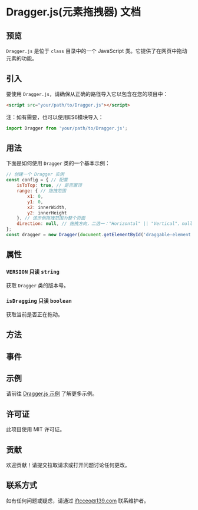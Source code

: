 # Dragger.js(元素拖拽器) 文档

## 预览
`Dragger.js` 是位于 `class` 目录中的一个 JavaScript 类。它提供了在网页中拖动元素的功能。

## 引入
要使用 `Dragger.js`，请确保从正确的路径导入它以包含在您的项目中：
```html
<script src="your/path/to/Dragger.js"></script>
```
注：如有需要，也可以使用ES6模块导入：
```javascript
import Dragger from 'your/path/to/Dragger.js';
```

## 用法
下面是如何使用 `Dragger` 类的一个基本示例：

```javascript
// 创建一个 Dragger 实例
const config = { // 配置
    isToTop: true, // 是否置顶
    range: { // 拖拽范围
        x1: 0,
        y1: 0,
        x2: innerWidth,
        y2: innerHeight
    }, // 该示例拖拽范围为整个页面
    direction: null, // 拖拽方向，二选一："Horizontal" || "Vertical"，null为自由拖拽
};
const dragger = new Dragger(document.getElementById('draggable-element'), config);
```

## 属性

### `VERSION` `只读` `string`
获取 `Dragger` 类的版本号。

### `isDragging` `只读` `boolean`
获取当前是否正在拖动。

## 方法

## 事件

## 示例
请前往 [Dragger.js 示例](https://github.com/IFTC-XLKJ/component/blob/main/example/Dragger.html) 了解更多示例。

## 许可证
此项目使用 MIT 许可证。

## 贡献
欢迎贡献！请提交拉取请求或打开问题讨论任何更改。

## 联系方式
如有任何问题或疑虑，请通过 [iftcceo@139.com](mailto:iftcceo@138.com?subject=Dragger.js%20文档反馈&body=请将问题描述清楚，以便于维护者及时处理。) 联系维护者。
